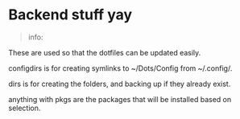 # Backend stuff yay

> info:

These are used so that the dotfiles can be updated easily.

configdirs is for creating symlinks to ~/Dots/Config from ~/.config/.

dirs is for creating the folders, and backing up if they already exist.

anything with pkgs are the packages that will be installed based on selection.